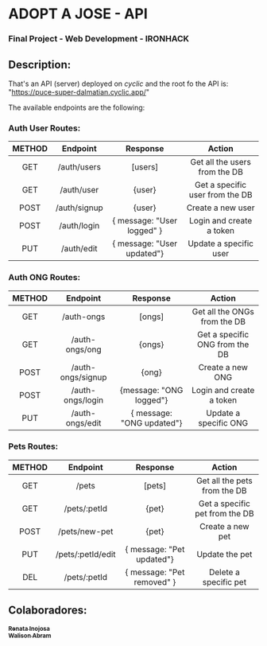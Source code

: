 # ADOPT A JOSE - API
### Final Project - Web Development - IRONHACK 

## Description:

That's an API (server) deployed on _cyclic_ and the root fo the API is:
"https://puce-super-dalmatian.cyclic.app/" 

The available endpoints are the following:

### Auth User Routes:

| METHOD  | Endpoint      | Response  | Action                        |
|:-------:|:-------------:|:---------:|:-----------------------------:|
| GET     | /auth/users   | [users]   | Get all the users from the DB |
| GET     | /auth/user    |  {user}   | Get a specific user from the DB |
| POST    | /auth/signup  |  {user}   | Create a new user             |
| POST    | /auth/login   |  { message: "User logged" }  | Login and create a token      |
| PUT     | /auth/edit    | { message: "User updated"} | Update a specific user |

### Auth ONG Routes:

| METHOD  | Endpoint      | Response  | Action                        |
|:-------:|:-------------:|:---------:|:-----------------------------:|
| GET     | /auth-ongs    | [ongs]    | Get all the ONGs from the DB  |
| GET     | /auth-ongs/ong    | {ongs}    | Get a specific ONG from the DB  |
| POST    | /auth-ongs/signup  |  {ong}   | Create a new ONG             |
| POST    | /auth-ongs/login   |  {message: "ONG logged"}  | Login and create a token      |
| PUT     | /auth-ongs/edit | { message: "ONG updated"} | Update a specific ONG |

### Pets Routes:

| METHOD  | Endpoint      | Response  | Action                        |
|:-------:|:-------------:|:---------:|:-----------------------------:|
| GET     | /pets    | [pets]    | Get all the pets from the DB  |
| GET     | /pets/:petId  | {pet}    | Get a specific pet from the DB  |
| POST    | /pets/new-pet  |  {pet}   | Create a new pet             |
| PUT     | /pets/:petId/edit | { message: "Pet updated"} | Update the pet |
| DEL     | /pets/:petId | { message: "Pet removed" } | Delete a specific pet

## Colaboradores:

<a href="https://github.com/renatainojosa">
    <sub><b>Renata Inojosa</b></sub>
</a>
<br />
<a href="https://github.com/walisonabram">
    <sub><b>Walison Abram</b></sub>
</a>